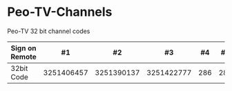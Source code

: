 # Peo-TV-Channels
Peo-TV 32 bit channel codes 

Sign on Remote | #1 | #2 | #3 | #4 | #5 | #6 | #7 | #8 | #9 | #10 | #11
--- | --- | --- | --- |--- |--- |--- |--- |--- |--- |--- |---
 32bit Code | 3251406457 | 3251390137 | 3251422777 | 286 | 289 | 285 | 287 | 287 | 272 | 276 | 269
